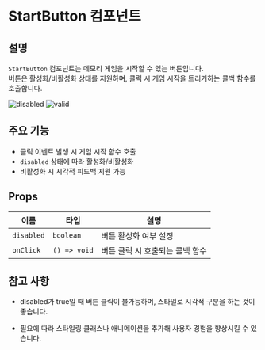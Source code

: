 # StartButton 컴포넌트

## 설명

`StartButton` 컴포넌트는 메모리 게임을 시작할 수 있는 버튼입니다.  
버튼은 활성화/비활성화 상태를 지원하며, 클릭 시 게임 시작을 트리거하는 콜백 함수를 호출합니다.

![disabled](https://github.com/user-attachments/assets/d4e07adf-87f6-4065-8534-ad0636812ef1)
![valid](https://github.com/user-attachments/assets/00c9c954-89e6-4178-b31a-72665c6b77cd)

## 주요 기능

- 클릭 이벤트 발생 시 게임 시작 함수 호출
- `disabled` 상태에 따라 활성화/비활성화
- 비활성화 시 시각적 피드백 지원 가능

## Props

| 이름       | 타입         | 설명                            |
| ---------- | ------------ | ------------------------------- |
| `disabled` | `boolean`    | 버튼 활성화 여부 설정           |
| `onClick`  | `() => void` | 버튼 클릭 시 호출되는 콜백 함수 |

## 참고 사항

- disabled가 true일 때 버튼 클릭이 불가능하며, 스타일로 시각적 구분을 하는 것이 좋습니다.

- 필요에 따라 스타일링 클래스나 애니메이션을 추가해 사용자 경험을 향상시킬 수 있습니다.
